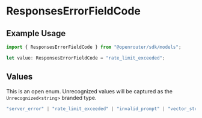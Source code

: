 # ResponsesErrorFieldCode

## Example Usage

```typescript
import { ResponsesErrorFieldCode } from "@openrouter/sdk/models";

let value: ResponsesErrorFieldCode = "rate_limit_exceeded";
```

## Values

This is an open enum. Unrecognized values will be captured as the `Unrecognized<string>` branded type.

```typescript
"server_error" | "rate_limit_exceeded" | "invalid_prompt" | "vector_store_timeout" | "invalid_image" | "invalid_image_format" | "invalid_base64_image" | "invalid_image_url" | "image_too_large" | "image_too_small" | "image_parse_error" | "image_content_policy_violation" | "invalid_image_mode" | "image_file_too_large" | "unsupported_image_media_type" | "empty_image_file" | "failed_to_download_image" | "image_file_not_found" | Unrecognized<string>
```